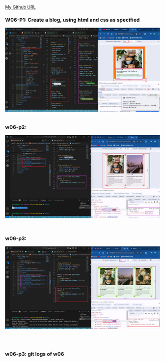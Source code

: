 [My Github URL](https://github.com/Boxun0718/1131-sweb-demo-84)

### W06-P1: Create a blog, using html and css as specified

![](w06-p1.png)

```

```

### w06-p2:

![](w06-p2.png)

```


```

### w06-p3:

![](w06-p3.png)

```



```

### w06-p3: git logs of w06
